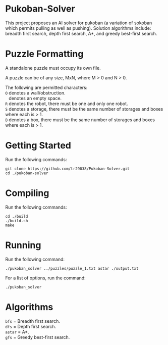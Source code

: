 # Pukoban-Solver
This project proposes an AI solver for pukoban (a variation of sokoban which permits pulling as well as pushing). Solution algorithms include: breadth first search, depth first search, A*, and greedy best-first search.

# Puzzle Formatting
A standalone puzzle must occupy its own file.

A puzzle can be of any size, MxN, where M > 0 and N > 0.

The following are permitted characters:  
`O` denotes a wall/obstruction.  
` ` denotes an empty space.  
`R` denotes the robot, there must be one and only one robot.  
`S` denotes a storage, there must be the same number of storages and boxes where each is > 1.  
`B` denotes a box, there must be the same number of storages and boxes where each is > 1.  

# Getting Started
Run the following commands:  
```
git clone https://github.com/tr29038/Pukoban-Solver.git
cd ./pukoban-solver
```

# Compiling
Run the following commands:  
```
cd ./build
./build.sh
make
```

# Running
Run the following command:  
```
./pukoban_solver ../puzzles/puzzle_1.txt astar ./output.txt
```

For a list of options, run the command:  
```
./pukoban_solver
```

# Algorithms
`bfs` = Breadth first search.  
`dfs` = Depth first search.  
`astar` = A*.  
`gfs` = Greedy best-first search.  

